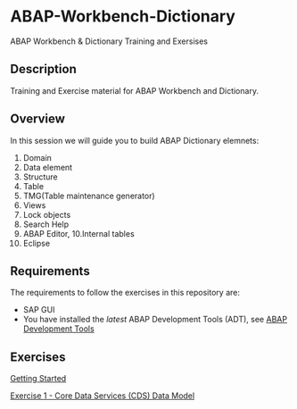 # ABAP-Workbench-Dictionary
ABAP Workbench &amp; Dictionary Training and Exersises
## Description
Training and Exercise material for ABAP Workbench and Dictionary.

## Overview
In this session we will guide you to build ABAP Dictionary elemnets:
1. Domain 
2. Data element
3. Structure
4. Table
5. TMG(Table maintenance generator)
6. Views
7. Lock objects
8. Search Help
9. ABAP Editor, 
10.Internal tables
11. Eclipse 

## Requirements
The requirements to follow the exercises in this repository are:
* SAP GUI
* You have installed the _latest_ ABAP Development Tools (ADT), see [ABAP Development Tools](https://tools.hana.ondemand.com/#abap)

## Exercises
[Getting Started](Exercises/EX0/EX0.MD)

[Exercise 1 - Core Data Services (CDS) Data Model](Exercises/EX1/EX1.md)
